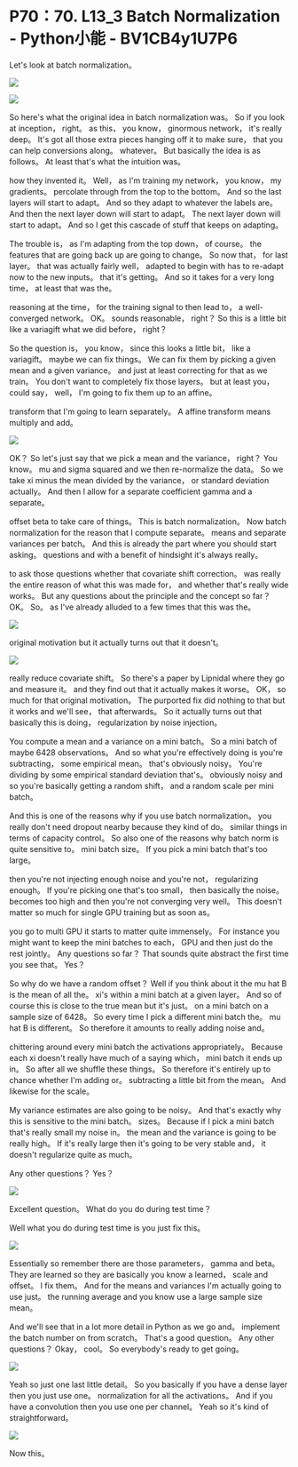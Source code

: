 # P70：70. L13_3 Batch Normalization - Python小能 - BV1CB4y1U7P6

 Let's look at batch normalization。

![](img/58805f05a96ee6fc5aba26f4fad76eca_1.png)



![](img/58805f05a96ee6fc5aba26f4fad76eca_2.png)

 So here's what the original idea in batch normalization was。 So if you look at inception， right。 as this， you know， ginormous network， it's really deep。 It's got all those extra pieces hanging off it to make sure， that you can help conversions along。 whatever。 But basically the idea is as follows。 At least that's what the intuition was。

 how they invented it。 Well， as I'm training my network， you know， my gradients。 percolate through from the top to the bottom。 And so the last layers will start to adapt。 And so they adapt to whatever the labels are。 And then the next layer down will start to adapt。 The next layer down will start to adapt。 And so I get this cascade of stuff that keeps on adapting。

 The trouble is， as I'm adapting from the top down， of course。 the features that are going back up are going to change。 So now that， for last layer。 that was actually fairly well， adapted to begin with has to re-adapt now to the new inputs。 that it's getting。 And so it takes for a very long time， at least that was the。

 reasoning at the time， for the training signal to then lead to， a well-converged network。 OK。 sounds reasonable， right？ So this is a little bit like a variagift what we did before， right？

 So the question is， you know， since this looks a little bit， like a variagift。 maybe we can fix things。 We can fix them by picking a given mean and a given variance。 and just at least correcting for that as we train。 You don't want to completely fix those layers。 but at least you， could say， well， I'm going to fix them up to an affine。

 transform that I'm going to learn separately。 A affine transform means multiply and add。

![](img/58805f05a96ee6fc5aba26f4fad76eca_4.png)

 OK？ So let's just say that we pick a mean and the variance， right？ You know。 mu and sigma squared and we then re-normalize the data。 So we take xi minus the mean divided by the variance， or standard deviation actually。 And then I allow for a separate coefficient gamma and a separate。

 offset beta to take care of things。 This is batch normalization。 Now batch normalization for the reason that I compute separate。 means and separate variances per batch。 And this is already the part where you should start asking。 questions and with a benefit of hindsight it's always really。

 to ask those questions whether that covariate shift correction。 was really the entire reason of what this was made for， and whether that's really wide works。 But any questions about the principle and the concept so far？ OK。 So。 as I've already alluded to a few times that this was the。





![](img/58805f05a96ee6fc5aba26f4fad76eca_6.png)

 original motivation but it actually turns out that it doesn't。

![](img/58805f05a96ee6fc5aba26f4fad76eca_8.png)

 really reduce covariate shift。 So there's a paper by Lipnidal where they go and measure it。 and they find out that it actually makes it worse。 OK， so much for that original motivation。 The purported fix did nothing to that but it works and we'll see， that afterwards。 So it actually turns out that basically this is doing， regularization by noise injection。

 You compute a mean and a variance on a mini batch。 So a mini batch of maybe 6428 observations。 And so what you're effectively doing is you're subtracting， some empirical mean。 that's obviously noisy。 You're dividing by some empirical standard deviation that's。 obviously noisy and so you're basically getting a random shift， and a random scale per mini batch。

 And this is one of the reasons why if you use batch normalization。 you really don't need dropout nearby because they kind of do。 similar things in terms of capacity control。 So also one of the reasons why batch norm is quite sensitive to。 mini batch size。 If you pick a mini batch that's too large。

 then you're not injecting enough noise and you're not， regularizing enough。 If you're picking one that's too small， then basically the noise。 becomes too high and then you're not converging very well。 This doesn't matter so much for single GPU training but as soon as。

 you go to multi GPU it starts to matter quite immensely。 For instance you might want to keep the mini batches to each， GPU and then just do the rest jointly。 Any questions so far？ That sounds quite abstract the first time you see that。 Yes？

 So why do we have a random offset？ Well if you think about it the mu hat B is the mean of all the。 xi's within a mini batch at a given layer。 And so of course this is close to the true mean but it's just。 on a mini batch on a sample size of 6428。 So every time I pick a different mini batch the。 mu hat B is different。 So therefore it amounts to really adding noise and。

 chittering around every mini batch the activations appropriately。 Because each xi doesn't really have much of a saying which， mini batch it ends up in。 So after all we shuffle these things。 So therefore it's entirely up to chance whether I'm adding or。 subtracting a little bit from the mean。 And likewise for the scale。

 My variance estimates are also going to be noisy。 And that's exactly why this is sensitive to the mini batch。 sizes。 Because if I pick a mini batch that's really small my noise in。 the mean and the variance is going to be really high。 If it's really large then it's going to be very stable and， it doesn't regularize quite as much。

 Any other questions？ Yes？



![](img/58805f05a96ee6fc5aba26f4fad76eca_10.png)

 Excellent question。 What do you do during test time？

 Well what you do during test time is you just fix this。

![](img/58805f05a96ee6fc5aba26f4fad76eca_12.png)

 Essentially so remember there are those parameters， gamma and beta。 They are learned so they are basically you know a learned， scale and offset。 I fix them。 And for the means and variances I'm actually going to use just。 the running average and you know use a large sample size mean。

 And we'll see that in a lot more detail in Python as we go and。 implement the batch number on from scratch。 That's a good question。 Any other questions？ Okay， cool。 So everybody's ready to get going。

![](img/58805f05a96ee6fc5aba26f4fad76eca_14.png)

 Yeah so just one last little detail。 So you basically if you have a dense layer then you just use one。 normalization for all the activations。 And if you have a convolution then you use one per channel。 Yeah so it's kind of straightforward。

![](img/58805f05a96ee6fc5aba26f4fad76eca_16.png)

 Now this。